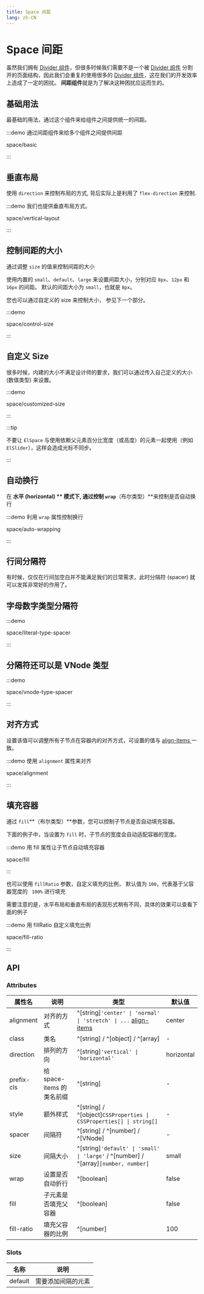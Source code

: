 ```yaml
---
title: Space 间距
lang: zh-CN
---
```


# Space 间距

虽然我们拥有 [Divider 组件](/zh-CN/component/divider)，但很多时候我们需要不是一个被 [Divider 组件](/zh-CN/component/divider) 分割开的页面结构，因此我们会重复的使用很多的 [Divider 组件](/zh-CN/component/divider)，这在我们的开发效率上造成了一定的困扰。 **间距组件**就是为了解决这种困扰应运而生的。

## 基础用法

最基础的用法，通过这个组件来给组件之间提供统一的间距。

:::demo 通过间距组件来给多个组件之间提供间距

space/basic

:::

## 垂直布局

使用 `direction` 来控制布局的方式, 背后实际上是利用了 `flex-direction` 来控制.

:::demo 我们也提供垂直布局方式。

space/vertical-layout

:::

## 控制间距的大小

通过调整 `size` 的值来控制间距的大小

使用内置的 `small`、`default`、`large` 来设置间距大小，分别对应 `8px`、`12px` 和 `16px` 的间距。 默认的间距大小为 `small`，也就是 `8px`。

您也可以通过自定义的 size 来控制大小， 参见下一个部分。

:::demo

space/control-size

:::

## 自定义 Size

很多时候，内建的大小不满足设计师的要求，我们可以通过传入自己定义的大小 (数值类型) 来设置。

:::demo

space/customized-size

:::

:::tip

不要让 `ElSpace` 与使用依赖父元素百分比宽度（或高度）的元素一起使用（例如 `ElSlider`），这样会造成光标不同步。

:::

## 自动换行

在 **水平 (horizontal) ** 模式下, 通过控制 `wrap`**（布尔类型）**来控制是否自动换行

:::demo 利用 `wrap` 属性控制换行

space/auto-wrapping

:::

## 行间分隔符

有时候，仅仅在行间加空白并不能满足我们的日常需求，此时分隔符 (spacer) 就可以发挥非常好的作用了。

## 字母数字类型分隔符

:::demo

space/literal-type-spacer

:::

## 分隔符还可以是 VNode 类型

:::demo

space/vnode-type-spacer

:::

## 对齐方式

设置该值可以调整所有子节点在容器内的对齐方式，可设置的值与 [align-items ](https://developer.mozilla.org/en-US/docs/Web/CSS/align-items)一致。

:::demo 使用 `alignment` 属性来对齐

space/alignment

:::

## 填充容器

通过 `fill`**（布尔类型）**参数，您可以控制子节点是否自动填充容器。

下面的例子中，当设置为 `fill` 时，子节点的宽度会自动适配容器的宽度。

:::demo 用 fill 属性让子节点自动填充容器

space/fill

:::

也可以使用 `fillRatio` 参数，自定义填充的比例， 默认值为 `100`，代表基于父容器宽度的 ` 100%` 进行填充

需要注意的是，水平布局和垂直布局的表现形式稍有不同，具体的效果可以查看下面的例子

:::demo 用 fillRatio 自定义填充比例

space/fill-ratio

:::

## API

### Attributes

| 属性名     | 说明                      | 类型                                                                                                                            | 默认值     |
| ---------- | ------------------------- | ------------------------------------------------------------------------------------------------------------------------------- | ---------- |
| alignment  | 对齐的方式                | ^[string]`'center' \| 'normal' \| 'stretch' \| ...` [align-items](https://developer.mozilla.org/en-US/docs/Web/CSS/align-items) | center     |
| class      | 类名                      | ^[string] / ^[object] / ^[array]                                                                                                | -          |
| direction  | 排列的方向                | ^[string]`'vertical' \| 'horizontal'`                                                                                           | horizontal |
| prefix-cls | 给 space-items 的类名前缀 | ^[string]                                                                                                                       | -          |
| style      | 额外样式                  | ^[string] / ^[object]`CSSProperties \| CSSProperties[] \| string[]`                                                             | -          |
| spacer     | 间隔符                    | ^[string] / ^[number] / ^[VNode]                                                                                                | -          |
| size       | 间隔大小                  | ^[string]`'default' \| 'small' \| 'large'` / ^[number] / ^[array]`[number, number]`                                             | small      |
| wrap       | 设置是否自动折行          | ^[boolean]                                                                                                                      | false      |
| fill       | 子元素是否填充父容器      | ^[boolean]                                                                                                                      | false      |
| fill-ratio | 填充父容器的比例          | ^[number]                                                                                                                       | 100        |

### Slots

| 名称    | 说明               |
| ------- | ------------------ |
| default | 需要添加间隔的元素 |
